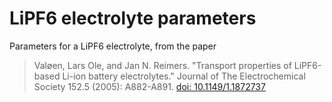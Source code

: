 # LiPF6 electrolyte parameters

Parameters for a LiPF6 electrolyte, from the paper

> Valøen, Lars Ole, and Jan N. Reimers. "Transport properties of LiPF6-based Li-ion battery electrolytes." Journal of The Electrochemical Society 152.5 (2005): A882-A891. [doi: 10.1149/1.1872737](http://dx.doi.org/10.1149/1.1872737)
